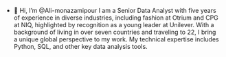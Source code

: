 - 👋 Hi, I’m @Ali-monazamipour
I am a Senior Data Analyst with five years of experience in diverse industries, including fashion at Otrium and CPG at NIQ, highlighted by recognition as a young leader at Unilever.
With a background of living in over seven countries and traveling to 22, I bring a unique global perspective to my work.
My technical expertise includes Python, SQL, and other key data analysis tools.
